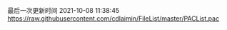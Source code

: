 最后一次更新时间 2021-10-08 11:38:45
https://raw.githubusercontent.com/cdlaimin/FileList/master/PACList.pac

